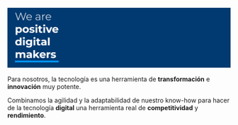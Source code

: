 ![](https://github.com/viseoiberia/.github/blob/main/profile/images/image.png)

Para nosotros, la tecnología es una herramienta de **transformación** e **innovación** muy potente.

Combinamos la agilidad y la adaptabilidad de nuestro know-how para hacer de la tecnología **digital** una herramienta real de **competitividad** y **rendimiento**.